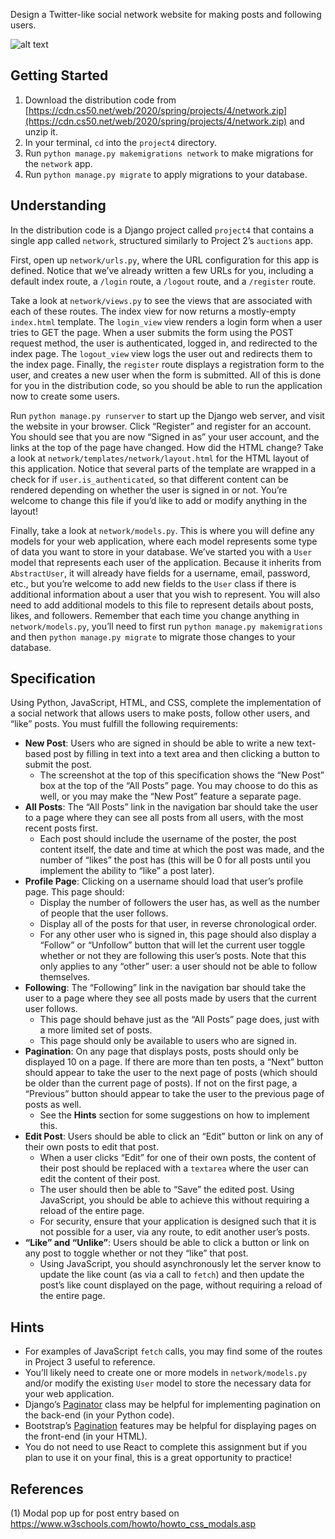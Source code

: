 Design a Twitter-like social network website for making posts and following users.

![alt text](https://cs50.harvard.edu/extension/web/2021/spring/projects/4/images/network.png
)


## Getting Started

1.  Download the distribution code from [https://cdn.cs50.net/web/2020/spring/projects/4/network.zip](https://cdn.cs50.net/web/2020/spring/projects/4/network.zip) and unzip it.
2.  In your terminal, `cd` into the `project4` directory.
3.  Run `python manage.py makemigrations network` to make migrations for the `network` app.
4.  Run `python manage.py migrate` to apply migrations to your database.

## Understanding

In the distribution code is a Django project called `project4` that contains a single app called `network`, structured similarly to Project 2’s `auctions` app.

First, open up `network/urls.py`, where the URL configuration for this app is defined. Notice that we’ve already written a few URLs for you, including a default index route, a `/login` route, a `/logout` route, and a `/register` route.

Take a look at `network/views.py` to see the views that are associated with each of these routes. The index view for now returns a mostly-empty `index.html` template. The `login_view` view renders a login form when a user tries to GET the page. When a user submits the form using the POST request method, the user is authenticated, logged in, and redirected to the index page. The `logout_view` view logs the user out and redirects them to the index page. Finally, the `register` route displays a registration form to the user, and creates a new user when the form is submitted. All of this is done for you in the distribution code, so you should be able to run the application now to create some users.

Run `python manage.py runserver` to start up the Django web server, and visit the website in your browser. Click “Register” and register for an account. You should see that you are now “Signed in as” your user account, and the links at the top of the page have changed. How did the HTML change? Take a look at `network/templates/network/layout.html` for the HTML layout of this application. Notice that several parts of the template are wrapped in a check for if `user.is_authenticated`, so that different content can be rendered depending on whether the user is signed in or not. You’re welcome to change this file if you’d like to add or modify anything in the layout!

Finally, take a look at `network/models.py`. This is where you will define any models for your web application, where each model represents some type of data you want to store in your database. We’ve started you with a `User` model that represents each user of the application. Because it inherits from `AbstractUser`, it will already have fields for a username, email, password, etc., but you’re welcome to add new fields to the `User` class if there is additional information about a user that you wish to represent. You will also need to add additional models to this file to represent details about posts, likes, and followers. Remember that each time you change anything in `network/models.py`, you’ll need to first run `python manage.py makemigrations` and then `python manage.py migrate` to migrate those changes to your database.

## Specification

Using Python, JavaScript, HTML, and CSS, complete the implementation of a social network that allows users to make posts, follow other users, and “like” posts. You must fulfill the following requirements:

*   **New Post**: Users who are signed in should be able to write a new text-based post by filling in text into a text area and then clicking a button to submit the post.
    *   The screenshot at the top of this specification shows the “New Post” box at the top of the “All Posts” page. You may choose to do this as well, or you may make the “New Post” feature a separate page.
*   **All Posts**: The “All Posts” link in the navigation bar should take the user to a page where they can see all posts from all users, with the most recent posts first.
    *   Each post should include the username of the poster, the post content itself, the date and time at which the post was made, and the number of “likes” the post has (this will be 0 for all posts until you implement the ability to “like” a post later).
*   **Profile Page**: Clicking on a username should load that user’s profile page. This page should:
    *   Display the number of followers the user has, as well as the number of people that the user follows.
    *   Display all of the posts for that user, in reverse chronological order.
    *   For any other user who is signed in, this page should also display a “Follow” or “Unfollow” button that will let the current user toggle whether or not they are following this user’s posts. Note that this only applies to any “other” user: a user should not be able to follow themselves.
*   **Following**: The “Following” link in the navigation bar should take the user to a page where they see all posts made by users that the current user follows.
    *   This page should behave just as the “All Posts” page does, just with a more limited set of posts.
    *   This page should only be available to users who are signed in.
*   **Pagination**: On any page that displays posts, posts should only be displayed 10 on a page. If there are more than ten posts, a “Next” button should appear to take the user to the next page of posts (which should be older than the current page of posts). If not on the first page, a “Previous” button should appear to take the user to the previous page of posts as well.
    *   See the **Hints** section for some suggestions on how to implement this.
*   **Edit Post**: Users should be able to click an “Edit” button or link on any of their own posts to edit that post.
    *   When a user clicks “Edit” for one of their own posts, the content of their post should be replaced with a `textarea` where the user can edit the content of their post.
    *   The user should then be able to “Save” the edited post. Using JavaScript, you should be able to achieve this without requiring a reload of the entire page.
    *   For security, ensure that your application is designed such that it is not possible for a user, via any route, to edit another user’s posts.
*   **“Like” and “Unlike”**: Users should be able to click a button or link on any post to toggle whether or not they “like” that post.
    *   Using JavaScript, you should asynchronously let the server know to update the like count (as via a call to `fetch`) and then update the post’s like count displayed on the page, without requiring a reload of the entire page.

## Hints

*   For examples of JavaScript `fetch` calls, you may find some of the routes in Project 3 useful to reference.
*   You’ll likely need to create one or more models in `network/models.py` and/or modify the existing `User` model to store the necessary data for your web application.
*   Django’s [Paginator](https://docs.djangoproject.com/en/3.0/topics/pagination/) class may be helpful for implementing pagination on the back-end (in your Python code).
*   Bootstrap’s [Pagination](https://getbootstrap.com/docs/4.4/components/pagination/) features may be helpful for displaying pages on the front-end (in your HTML).
*   You do not need to use React to complete this assignment but if you plan to use it on your final, this is a great opportunity to practice!


## References

(1) Modal pop up for post entry based on https://www.w3schools.com/howto/howto_css_modals.asp